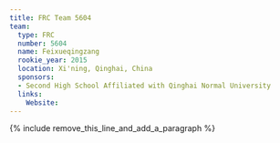 ```yaml
---
title: FRC Team 5604
team:
  type: FRC
  number: 5604
  name: Feixueqingzang
  rookie_year: 2015
  location: Xi'ning, Qinghai, China
  sponsors:
  - Second High School Affiliated with Qinghai Normal University
  links:
    Website:
---
```


{% include remove_this_line_and_add_a_paragraph %}